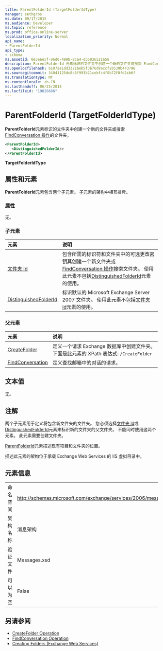 ```yaml
---
title: ParentFolderId (TargetFolderIdType)
manager: sethgros
ms.date: 09/17/2015
ms.audience: Developer
ms.topic: reference
ms.prod: office-online-server
localization_priority: Normal
api_name:
- ParentFolderId
api_type:
- schema
ms.assetid: 0e3e6e5f-06d0-499b-8ca4-d36036521658
description: ParentFolderId 元素标识的文件夹中创建一个新的文件夹或搜索 FindConversation 操作的文件夹。
ms.openlocfilehash: 61072e1dd3321beb5f3b76d9accf20530b443796
ms.sourcegitcommit: 34041125dc8c5f993b21cebfc4f8b72f0fd2cb6f
ms.translationtype: MT
ms.contentlocale: zh-CN
ms.lasthandoff: 06/25/2018
ms.locfileid: "19826686"
---
```

# <a name="parentfolderid-targetfolderidtype"></a>ParentFolderId (TargetFolderIdType)

**ParentFolderId**元素标识的文件夹中创建一个新的文件夹或搜索[FindConversation 操作](findconversation-operation.md)的文件夹。
  
```xml
<ParentFolderId>
   <DistinguishedFolderId/>
</ParentFolderId>
```

**TargetFolderIdType**

## <a name="attributes-and-elements"></a>属性和元素

**ParentFolderId**元素包含两个子元素。 子元素的架构中相互排斥。 
  
### <a name="attributes"></a>属性

无。
  
### <a name="child-elements"></a>子元素

|**元素**|**说明**|
|:-----|:-----|
|[文件夹 Id](folderid.md) <br/> |包含所需的标识符和文件夹中的可选更改密钥其创建一个新文件夹或[FindConversation 操作](findconversation-operation.md)搜索文件夹。 使用此元素不包括[DistinguishedFolderId](distinguishedfolderid.md)元素的使用。  <br/> |
|[DistinguishedFolderId](distinguishedfolderid.md) <br/> |标识默认的 Microsoft Exchange Server 2007 文件夹。 使用此元素不包括[文件夹 Id](folderid.md)元素的使用。  <br/> |
   
### <a name="parent-elements"></a>父元素

|**元素**|**说明**|
|:-----|:-----|
|[CreateFolder](createfolder.md) <br/> |定义一个请求 Exchange 数据库中创建文件夹。  <br/> 下面是此元素的 XPath 表达式:  `/CreateFolder` <br/> |
|[FindConversation](findconversation.md) <br/> |定义查找邮箱中的对话的请求。  <br/> |
   
## <a name="text-value"></a>文本值

无。
  
## <a name="remarks"></a>注解

两个子元素用于定义将包含新文件夹的文件夹。 您必须选择[文件夹 Id](folderid.md)或[DistinguishedFolderId](distinguishedfolderid.md)元素来标识新的文件夹的父文件夹。 不能同时使用这两个元素。 此元素需要创建文件夹。 
  
[ParentFolderId](parentfolderid.md)元素描述现有项目和文件夹的位置。 
  
描述此元素的架构位于承载 Exchange Web Services 的 IIS 虚拟目录中。
  
## <a name="element-information"></a>元素信息

|||
|:-----|:-----|
|命名空间  <br/> |http://schemas.microsoft.com/exchange/services/2006/messages  <br/> |
|架构名称  <br/> |消息架构  <br/> |
|验证文件  <br/> |Messages.xsd  <br/> |
|可以为空  <br/> |False  <br/> |
   
## <a name="see-also"></a>另请参阅

- [CreateFolder Operation](createfolder-operation.md)
- [FindConversation Operation](findconversation-operation.md)
- [Creating Folders (Exchange Web Services)](http://msdn.microsoft.com/library/3b15b0ec-8691-45ed-9a24-a91ff732d6cf%28Office.15%29.aspx)

